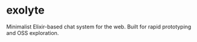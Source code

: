 # exolyte
Minimalist Elixir-based chat system for the web. Built for rapid prototyping and OSS exploration.
